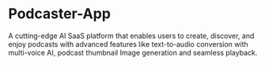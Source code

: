 # Podcaster-App
A cutting-edge AI SaaS platform that enables users to create, discover, and enjoy podcasts with advanced features like text-to-audio conversion with multi-voice AI, podcast thumbnail Image generation and seamless playback.
